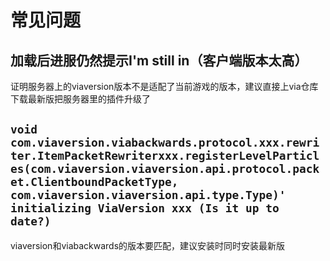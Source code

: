 # 常见问题
## 加载后进服仍然提示I'm still in（客户端版本太高）
证明服务器上的viaversion版本不是适配了当前游戏的版本，建议直接上via仓库下载最新版把服务器里的插件升级了
## `void com.viaversion.viabackwards.protocol.xxx.rewriter.ItemPacketRewriterxxx.registerLevelParticles(com.viaversion.viaversion.api.protocol.packet.ClientboundPacketType, com.viaversion.viaversion.api.type.Type)' initializing ViaVersion xxx (Is it up to date?)`
viaversion和viabackwards的版本要匹配，建议安装时同时安装最新版
